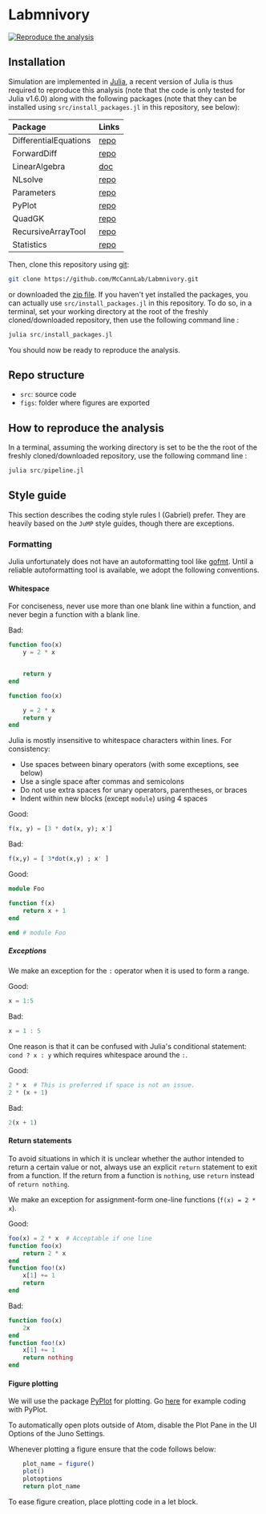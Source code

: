# Labmnivory
[![Reproduce the analysis](https://github.com/McCannLab/Labmnivory/actions/workflows/reproduce.yaml/badge.svg)](https://github.com/McCannLab/Labmnivory/actions/workflows/reproduce.yaml)


## Installation


Simulation are implemented in [Julia](https://julialang.org/), a recent version of Julia is thus  required to reproduce this analysis (note that the 
code is only tested for Julia v1.6.0) along with the following packages (note that they can be installed using `src/install_packages.jl` in this repository, see below):

|Package              | Links                                                  |
|:--------------------|:-------------------------------------------------------|
|DifferentialEquations| [repo](https://github.com/SciML/DifferentialEquations.jl)|
|ForwardDiff          | [repo](https://github.com/JuliaDiff/ForwardDiff.jl)    |
|LinearAlgebra        | [doc](https://docs.julialang.org/en/v1/stdlib/LinearAlgebra/)|
|NLsolve              | [repo](https://github.com/JuliaNLSolvers/NLsolve.jl)   |
|Parameters           | [repo](https://github.com/mauro3/Parameters.jl)        |
|PyPlot               | [repo](https://github.com/JuliaPy/PyPlot.jl)           |
|QuadGK               | [repo](https://github.com/JuliaMath/QuadGK.jl)         |
|RecursiveArrayTool   | [repo](https://github.com/SciML/RecursiveArrayTools.jl)|
|Statistics           | [repo](https://docs.julialang.org/en/v1/stdlib/Statistics/)|


Then, clone this repository using [git](https://git-scm.com/):

```sh
git clone https://github.com/McCannLab/Labmnivory.git
```

or downloaded the [zip file](https://github.com/McCannLab/Labmnivory/archive/refs/heads/master.zip). If you haven't yet installed the packages, you can actually 
use `src/install_packages.jl` in this repository. To do so, in a terminal, set your working directory at the root of the freshly cloned/downloaded repository, then use the following command line&nbsp;:

```julia
julia src/install_packages.jl
```

You should now be ready to reproduce the analysis.


## Repo structure 

- `src`: source code 
- `figs`: folder where figures are exported



## How to reproduce the analysis 

In a terminal, assuming the working directory is set to be the the root of the freshly cloned/downloaded repository, use the following command line&nbsp;:

```julia
julia src/pipeline.jl
```




## Style guide

This section describes the coding style rules I (Gabriel) prefer. They are heavily based
on the `JuMP` style guides, though there are exceptions.

### Formatting

Julia unfortunately does not have an autoformatting tool like
[gofmt](https://blog.golang.org/go-fmt-your-code). Until a reliable
autoformatting tool is available, we adopt the following conventions.

#### Whitespace

For conciseness, never use more than one blank line within a function, and never
begin a function with a blank line.

Bad:
```julia
function foo(x)
    y = 2 * x


    return y
end

function foo(x)

    y = 2 * x
    return y
end
```

Julia is mostly insensitive to whitespace characters within lines.
For consistency:

- Use spaces between binary operators (with some exceptions, see below)
- Use a single space after commas and semicolons
- Do not use extra spaces for unary operators, parentheses, or braces
- Indent within new blocks (except `module`) using 4 spaces

Good:
```julia
f(x, y) = [3 * dot(x, y); x']
```

Bad:
```julia
f(x,y) = [ 3*dot(x,y) ; x' ]
```

Good:
```julia
module Foo

function f(x)
    return x + 1
end

end # module Foo
```

##### Exceptions

We make an exception for the `:` operator when it is used to form a range.

Good:
```julia
x = 1:5
```

Bad:
```julia
x = 1 : 5
```

One reason is that it can be confused with Julia's conditional statement:
`cond ? x : y` which requires whitespace around the `:`.

Good:
```julia
2 * x  # This is preferred if space is not an issue.
2 * (x + 1)
```

Bad:
```julia
2(x + 1)
```

#### Return statements

To avoid situations in which it is unclear whether the author intended to return
a certain value or not, always use an explicit `return` statement to exit from a
function. If the return from a function is `nothing`, use `return` instead of
`return nothing`.

We make an exception for assignment-form one-line functions (`f(x) = 2 * x`).

Good:
```julia
foo(x) = 2 * x  # Acceptable if one line
function foo(x)
    return 2 * x
end
function foo!(x)
    x[1] += 1
    return
end
```

Bad:
```julia
function foo(x)
    2x
end
function foo!(x)
    x[1] += 1
    return nothing
end
```

#### Figure plotting

We will use the package [PyPlot](https://github.com/JuliaPy/PyPlot.jl) for plotting. Go [here](https://gist.github.com/gizmaa/7214002) for example coding with PyPlot.

To automatically open plots outside of Atom, disable the Plot Pane in the UI Options of the Juno Settings.

Whenever plotting a figure ensure that the code follows below:

```julia
    plot_name = figure()
    plot()
    plotoptions
    return plot_name
```

To ease figure creation, place plotting code in a let block.
 
